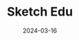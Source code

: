 ---
title: 'Sketch Edu'
link: https://www.sketch.com/education/
description: Sketch is a complete design platform. With a native Mac app for design and prototyping, and web-based tools to share, get feedback and handoff. Get Sketch for free as a student or educator.
tags: []
content-type: tool
date: 2024-03-16
---